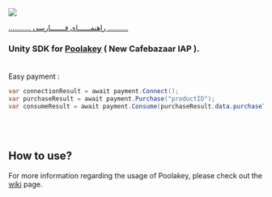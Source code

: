 <img src="https://github.com/cafebazaar/PoolakeyUnitySdk/blob/main/images/Poolakey-unity.jpg?raw=true"/><br/>

[........... راهنمــــــای فـــــــارسی ..........](https://github.com/cafebazaar/PoolakeyUnitySdk/blob/main/README_FA.md)


### Unity SDK for [Poolakey](https://github.com/cafebazaar/Poolakey) ( New Cafebazaar IAP ).<br/><br/>

Easy payment :

```c#
var connectionResult = await payment.Connect();
var purchaseResult = await payment.Purchase("productID");
var consumeResult = await payment.Consume(purchaseResult.data.purchaseToken);
```
<br/><br/>
## How to use?
For more information regarding the usage of Poolakey, please check out the [wiki](https://github.com/cafebazaar/PoolakeyUnitySdk/wiki) page.